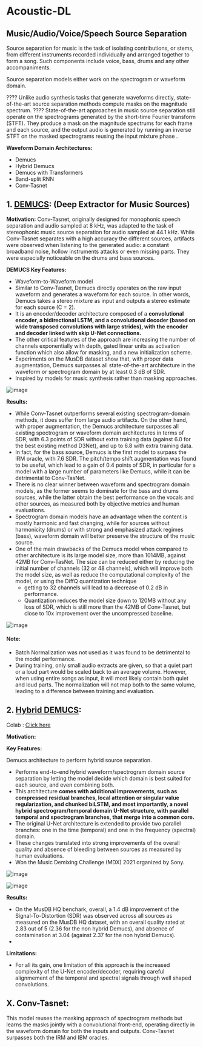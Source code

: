 # Acoustic-DL

## Music/Audio/Voice/Speech Source Separation

Source separation for music is the task of isolating contributions, or stems, from different instruments recorded individually and arranged together to form a song. Such components include voice, bass, drums and any other accompaniments.

Source separation models either work on the spectrogram or waveform domain.

???? Unlike audio synthesis tasks that generate waveforms directly, state-of-the-art source separation methods compute masks on the magnitude spectrum. ???? State-of-the-art approaches in music source separation still operate on the spectrograms generated by the short-time Fourier transform (STFT). They produce a mask on the magnitude spectrums for each frame and each source, and the output audio is generated by running an inverse STFT on the masked spectrograms reusing the input mixture phase .


**Waveform Domain Architectures:**
- Demucs
- Hybrid Demucs
- Demucs with Transformers
- Band-split RNN
- Conv-Tasnet

## 1. [DEMUCS](https://arxiv.org/abs/1911.13254): (Deep Extractor for Music Sources)

**Motivation:** Conv-Tasnet, originally designed for monophonic speech separation and audio sampled at 8 kHz, was adapted to the task of stereophonic music source separation for audio sampled at 44.1 kHz. While Conv-Tasnet separates with a high accuracy the different sources, artifacts were observed when listening to the generated audio: a constant broadband noise, hollow instruments attacks or even missing parts. They were especially noticeable on the drums and bass sources.

**DEMUCS Key Features:**
- Waveform-to-Waveform model
- Similar to Conv-Tasnet, Demucs directly operates on the raw input waveform and generates a waveform for each source. In other words, Demucs takes a stereo mixture as input and outputs a stereo estimate for each source (C = 2).
- It is an encoder/decoder architecture composed of a **convolutional encoder, a bidirectional LSTM, and a convolutional decoder (based on wide transposed convolutions with large strides), with the encoder and decoder linked with skip U-Net connections.** 
- The other critical features of the approach are increasing the number of channels exponentially with depth, gated linear units as activation function which also allow for masking, and a new initialization scheme.
- Experiments on the MusDB dataset show that, with proper data augmentation, Demucs surpasses all state-of-the-art architecture in the waveform or spectrogram domain by at least 0.3 dB of SDR. 
- Inspired by models for music synthesis rather than masking approaches.

![image](https://user-images.githubusercontent.com/129742046/230777568-c2ba40fa-d839-4300-9ba3-f3bc29eea57d.png)

**Results:**
- While Conv-Tasnet outperforms several existing spectrogram-domain methods, it does suffer from large audio artifacts. On the other hand, with proper augmentation, the Demucs architecture surpasses all existing spectrogram or waveform domain architectures in terms of SDR, with 6.3 points of SDR without extra training data (against 6.0 for the best existing method D3Net), and up to 6.8 with extra training data.
- In fact, for the bass source, Demucs is the first model to surpass the IRM oracle, with 7.6 SDR. The pitch/tempo shift augmentation was found to be useful, which lead to a gain of 0.4 points of SDR, in particular for a model with a large number of parameters like Demucs, while it can be detrimental to Conv-TasNet.
- There is no clear winner between waveform and spectrogram domain models, as the former seems to dominate for the bass and drums sources, while the latter obtain the best performance on the vocals and other sources, as measured both by objective metrics and human evaluations.
- Spectrogram domain models have an advantage when the content is mostly harmonic and fast changing, while for sources without harmonicity (drums) or with strong and emphasized attack regimes (bass), waveform domain will better preserve the structure of the music source.
- One of the main drawbacks of the Demucs model when compared to other architecture is its large model size, more than 1014MB, against 42MB for Conv-TasNet. The size can be reduced either by reducing the initial number of channels (32 or 48 channels), which will improve both the model size, as well as reduce the computational complexity of the model, or using the DiffQ quantization technique
  - getting to 32 channels will lead to a decrease of 0.2 dB in performance.
  - Quantization reduces the model size down to 120MB without any loss of SDR, which is still more than the 42MB of Conv-Tasnet, but close to 10x improvement over the uncompressed baseline.

![image](https://user-images.githubusercontent.com/129742046/230889177-6a99c439-a213-401f-bd14-f951c9959d07.png)


#### Note:
- Batch Normalization was not used as  it was found to be detrimental to the model performance.
- During training, only small audio extracts are given, so that a quiet part or a loud part would be scaled back to an average volume. However, when using entire songs as input, it will most likely contain both quiet and loud parts. The normalization will not map both to the same volume, leading to a difference between training and evaluation.

## 2. [Hybrid DEMUCS](https://arxiv.org/pdf/2111.03600v3.pdf):

Colab : [Click here](https://colab.research.google.com/drive/1dC9nVxk3V_VPjUADsnFu8EiT-xnU1tGH?usp=sharing)

**Motivation:**


**Key Features:**

 Demucs architecture to perform hybrid  source separation. 

 - Performs end-to-end hybrid waveform/spectrogram domain source separation by letting the model decide which domain is best suited for each source, and even combining both. 
 - This architecture **comes with additional improvements, such as compressed residual branches, local attention or singular value regularization, and chunked biLSTM, and most importantly, a novel hybrid spectrogram/temporal domain U-Net structure, with parallel temporal and spectrogram branches, that merge into a common core.**
 - The original U-Net architecture is extended to provide two parallel branches: one in the time (temporal) and one in the frequency (spectral) domain.
 - These changes translated into strong improvements of the overall quality and absence of bleeding between sources as measured by human evaluations.
 - Won the Music Demixing Challenge (MDX) 2021 organized by Sony. 

![image](https://user-images.githubusercontent.com/129742046/230909664-28aaf4e6-70c9-4bee-9691-727830d71827.png)


![image](https://user-images.githubusercontent.com/129742046/230921899-e1919cf8-977d-4845-81b4-509545b85362.png)


**Results:**
- On the MusDB HQ benchark, overall, a 1.4 dB improvement of the Signal-To-Distortion (SDR) was observed across all sources as measured on the MusDB HQ dataset, with an overall quality rated at 2.83 out of 5 (2.36 for the non hybrid Demucs), and absence of contamination at 3.04 (against 2.37 for the non hybrid Demucs).
- 

**Limitations:**
- For all its gain, one limitation of this approach is the increased complexity of the U-Net encoder/decoder, requiring careful alignmement of the temporal and spectral signals through well shaped convolutions.

## X. Conv-Tasnet:

This model reuses the masking approach of spectrogram methods but learns the masks jointly with a convolutional front-end, operating directly in the waveform domain for both the inputs and outputs. Conv-Tasnet surpasses both the IRM and IBM oracles.

